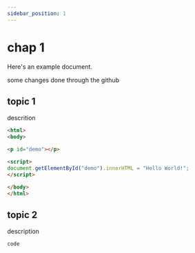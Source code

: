 ```yaml
---
sidebar_position: 1
---
```


# chap 1

Here's an example document.

some changes done through the github

## topic 1 
descrition 

```html
<html>
<body>

<p id="demo"></p>

<script>
document.getElementById("demo").innerHTML = "Hello World!";
</script>

</body>
</html>
```
## topic 2
description 
```bash
code 
```
